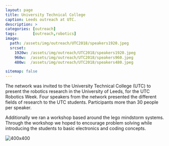 ```yaml
---
layout: page
title: University Technical College
caption: Leeds outreach at UTC.
description: >
categories: [outreach]
tags:       [outreach,robotics]
image: 
  path: /assets/img/outreach/UTC2018/speakers1920.jpeg
  srcset: 
    1920w: /assets/img/outreach/UTC2018/speakers1920.jpeg
    960w:  /assets/img/outreach/UTC2018/speakers960.jpeg
    480w:  /assets/img/outreach/UTC2018/speakers480.jpeg

sitemap: false
---
```


The network was invited to the University Technical College (UTC) to present the robotics research in the University of Leeds, for the UTC Robotics Week. Four speakers from the network presented the different fields of research to the UTC students. Participants more than 30 people per speaker.

Additionally we ran a workshop based around the lego mindstorm systems. Through the workshop we hoped to encourage problem solving while introducing the students to basic electronics and coding concepts.

![400x400](/assets/img/outreach/UTC2018/mindstorm.gif "Mindstorm demonstrator from workshop.")
